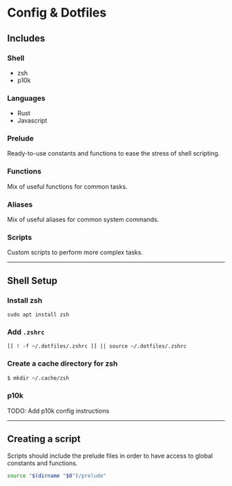 # Config & Dotfiles

## Includes

### Shell

- zsh
- p10k

### Languages

- Rust
- Javascript

### Prelude

Ready-to-use constants and functions to ease the stress of shell scripting.

### Functions

Mix of useful functions for common tasks.

### Aliases

Mix of useful aliases for common system commands.

### Scripts

Custom scripts to perform more complex tasks.

---

## Shell Setup

### Install **zsh**

```
sudo apt install zsh
```

### Add **`.zshrc`**

```
[[ ! -f ~/.dotfiles/.zshrc ]] || source ~/.dotfiles/.zshrc
```

### Create a cache directory for **zsh**

```sh
$ mkdir ~/.cache/zsh
```

### p10k

TODO: Add p10k config instructions

---

## Creating a script

Scripts should include the prelude files in order to have access to global
constants and functions.

```sh
source "$(dirname "$0")/prelude"
```